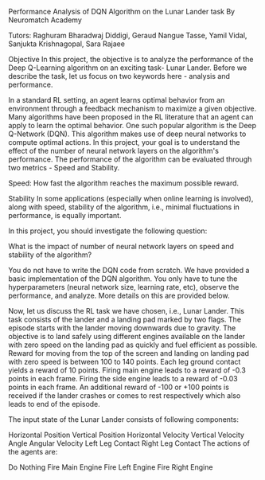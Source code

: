 Performance Analysis of DQN Algorithm on the Lunar Lander task
By Neuromatch Academy

Tutors: Raghuram Bharadwaj Diddigi, Geraud Nangue Tasse, Yamil Vidal, Sanjukta Krishnagopal, Sara Rajaee

Objective
In this project, the objective is to analyze the performance of the Deep Q-Learning algorithm on an exciting task- Lunar Lander. Before we describe the task, let us focus on two keywords here - analysis and performance.

In a standard RL setting, an agent learns optimal behavior from an environment through a feedback mechanism to maximize a given objective. Many algorithms have been proposed in the RL literature that an agent can apply to learn the optimal behavior. One such popular algorithm is the Deep Q-Network (DQN). This algorithm makes use of deep neural networks to compute optimal actions. In this project, your goal is to understand the effect of the number of neural network layers on the algorithm's performance. The performance of the algorithm can be evaluated through two metrics - Speed and Stability.

Speed: How fast the algorithm reaches the maximum possible reward.

Stability In some applications (especially when online learning is involved), along with speed, stability of the algorithm, i.e., minimal fluctuations in performance, is equally important.

In this project, you should investigate the following question:

What is the impact of number of neural network layers on speed and stability of the algorithm?

You do not have to write the DQN code from scratch. We have provided a basic implementation of the DQN algorithm. You only have to tune the hyperparameters (neural network size, learning rate, etc), observe the performance, and analyze. More details on this are provided below.

Now, let us discuss the RL task we have chosen, i.e., Lunar Lander. This task consists of the lander and a landing pad marked by two flags. The episode starts with the lander moving downwards due to gravity. The objective is to land safely using different engines available on the lander with zero speed on the landing pad as quickly and fuel efficient as possible. Reward for moving from the top of the screen and landing on landing pad with zero speed is between 100 to 140 points. Each leg ground contact yields a reward of 10 points. Firing main engine leads to a reward of -0.3 points in each frame. Firing the side engine leads to a reward of -0.03 points in each frame. An additional reward of -100 or +100 points is received if the lander crashes or comes to rest respectively which also leads to end of the episode.

The input state of the Lunar Lander consists of following components:

Horizontal Position
Vertical Position
Horizontal Velocity
Vertical Velocity
Angle
Angular Velocity
Left Leg Contact
Right Leg Contact
The actions of the agents are:

Do Nothing
Fire Main Engine
Fire Left Engine
Fire Right Engine
